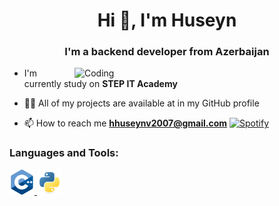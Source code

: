 <h1 align="center">Hi 👋, I'm Huseyn</h1>
<h3 align="center">I'm a backend developer from Azerbaijan</h3>
<img align="right" alt="Coding" width="400" src="https://cdn.dribbble.com/users/50886/screenshots/2710024/coding.gif">

- I'm currently study on **STEP IT Academy**

- 👨‍💻 All of my projects are available at in my GitHub profile

- 📫 How to reach me **hhuseynv2007@gmail.com**
[![Spotify](https://spotify-github-readme.vercel.app/api/spotify)](https://open.spotify.com/track/0tdCy39PgWN8LFWu34ORn3?si=bd0e2f8511fa40a9)

<h3 align="left">Languages and Tools:</h3>
<p align="left"> <a href="https://www.w3schools.com/cpp/" target="_blank" rel="noreferrer"> <img src="https://raw.githubusercontent.com/devicons/devicon/master/icons/cplusplus/cplusplus-original.svg" alt="cplusplus" width="40" height="40"/> </a> <a href="https://www.python.org" target="_blank" rel="noreferrer"> <img src="https://raw.githubusercontent.com/devicons/devicon/master/icons/python/python-original.svg" alt="python" width="40" height="40"/> </a> </p>
